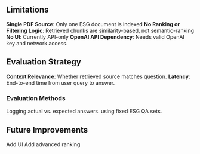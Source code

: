 ## Limitations

**Single PDF Source**: Only one ESG document is indexed
**No Ranking or Filtering Logic**: Retrieved chunks are similarity-based, not semantic-ranking
**No UI**: Currently API-only 
**OpenAI API Dependency**: Needs valid OpenAI key and network access.


## Evaluation Strategy
**Context Relevance**: Whether retrieved source matches question.
**Latency**: End-to-end time from user query to answer.


### Evaluation Methods
Logging actual vs. expected answers.
using fixed ESG QA sets.


## Future Improvements
Add UI 
Add advanced ranking 



